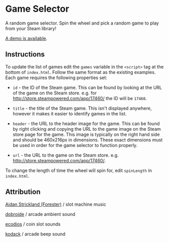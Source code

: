 Game Selector
===============

A random game selector. Spin the wheel and pick a random game to play from your Steam library!

[A demo is available](http://uxvirtual.github.io/game-selector/index.html).

## Instructions

To update the list of games edit the `games` variable in the `<script>` tag at the bottom of `index.html`. Follow the
same format as the existing examples. Each game requires the following properties set:

*   `id` - the ID of the Steam game. This can be found by looking at the URL of the game on the Steam store. 
    e.g. for http://store.steampowered.com/app/17460/ the ID will be `17460`.
    
*   `title` - the title of the Steam game. This isn't displayed anywhere, however it makes it easier to identify games
    in the list.

*   `header` - the URL to the header image for the game. This can be found by right clicking and copying the URL to the
    game image on the Steam store page for the game. This image is typically on the right hand side and should be 
    460x216px in dimensions. These exact dimensions must be used in order for the game selector to function properly.
    
*   `url` - the URL to the game on the Steam store. e.g. http://store.steampowered.com/app/17460/.

To change the length of time the wheel will spin for, edit `spinLength` in `index.html`.

## Attribution

[Aidan Strickland (Forester)](https://soundcloud.com/aidan-strickland/) / slot machine music

[dobroide](https://www.freesound.org/people/dobroide/) / arcade ambient sound

[ecodios](https://www.freesound.org/people/ecodios/) / coin slot sounds

[kodack](https://www.freesound.org/people/kodack/) / arcade beep sound

